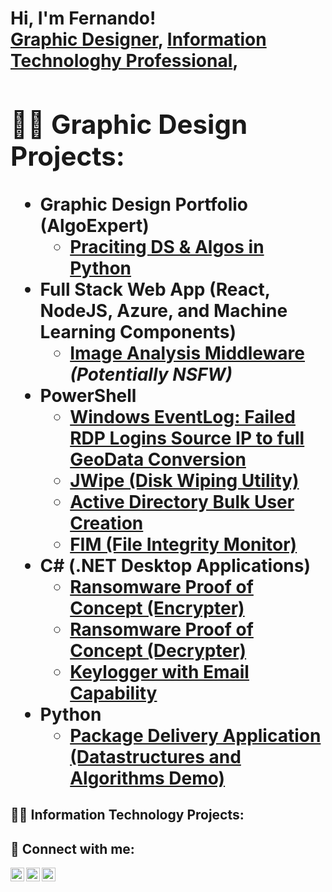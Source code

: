 <h1>Hi, I'm Fernando! <br/><a href="https://github.com/fernsgraphics">Graphic Designer</a>, <a href="https://www.linkedin.com/in/fernando-marticorena-9b5712205/">Information Technologhy Professional</a>, <a </a>

<h2>👨‍💻 Graphic Design Projects:</h2>

- <b>Graphic Design Portfolio (AlgoExpert)</b>
  - [Praciting DS & Algos in Python](https://github.com/joshmaakor1/Algorithms-Practice)
- <b>Full Stack Web App (React, NodeJS, Azure, and Machine Learning Components)</b>
  - [Image Analysis Middleware](https://github.com/joshmdakor1/4chan-Image-Analysis-Middleware-C964) <b><i>(Potentially NSFW)</b></i>
- <b>PowerShell</b>
  - [Windows EventLog: Failed RDP Logins Source IP to full GeoData Conversion](https://github.com/joshadakor1/Sentinel-Lab)
  - [JWipe (Disk Wiping Utility)](https://github.com/joshmadakor1/Jwipe.PowerShell)
  - [Active Directory Bulk User Creation](https://github.com/joshmadkor1/AD_PS)
  - [FIM (File Integrity Monitor)](https://github.com/joshmdakor1/PowerShell-Integrity-FIM)
- <b>C# (.NET Desktop Applications)</b>
  - [Ransomware Proof of Concept (Encrypter)](https://github.com/joshmaakor1/EncrypterPOC)
  - [Ransomware Proof of Concept (Decrypter)](https://github.com/joshmadakor1/DecrypterPOC)
  - [Keylogger with Email Capability](https://github.com/joshmdakor1/Key-Logger-With-Email)
- <b>Python</b>
  - [Package Delivery Application (Datastructures and Algorithms Demo)](https://github.com/joshadakor1/Package-Delivery-Pathfinding-Algorithm)

<h2>👨‍💻 Information Technology Projects:</h2>


<h2> 🤳 Connect with me:</h2>

[<img align="left" alt="JoshMadakor | Twitter" width="22px" src="https://cdn.jsdelivr.net/npm/simple-icons@v3/icons/twitter.svg" />][twitter]
[<img align="left" alt="JoshMadakor | LinkedIn" width="22px" src="https://cdn.jsdelivr.net/npm/simple-icons@v3/icons/linkedin.svg" />][linkedin]
[<img align="left" alt="JoshMadakor | Instagram" width="22px" src="https://cdn.jsdelivr.net/npm/simple-icons@v3/icons/instagram.svg" />][instagram]

[twitter]: https://twitter.com/fernsgraphics
[instagram]: https://www.instagram.com/fernsgraphics/
[linkedin]: https://linkedin.com/in/fernando-marticorena-9b5712205
